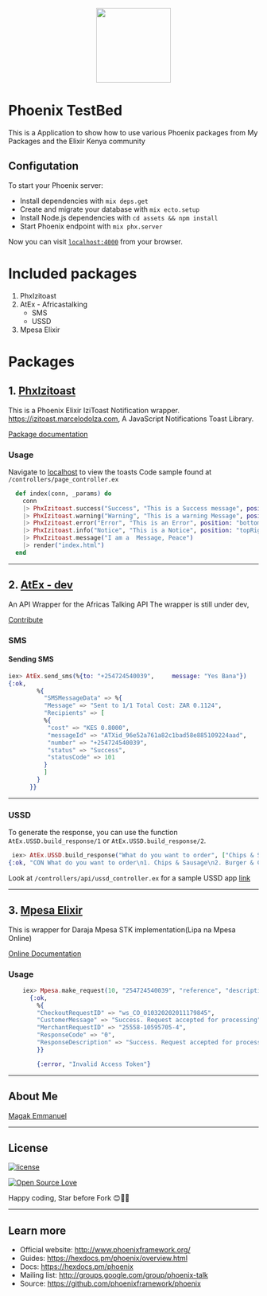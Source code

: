 <p align="center"><img src="https://magak.me/assets/images/Geek-logo.png" width="150"></p>

# Phoenix TestBed
This is a Application to show how to use various Phoenix packages from My Packages and the Elixir Kenya community

## Configutation
To start your Phoenix server:

  * Install dependencies with `mix deps.get`
  * Create and migrate your database with `mix ecto.setup`
  * Install Node.js dependencies with `cd assets && npm install`
  * Start Phoenix endpoint with `mix phx.server`

Now you can visit [`localhost:4000`](http://localhost:4000) from your browser.

# Included packages
1. PhxIzitoast
2. AtEx - Africastalking
    - SMS 
    - USSD
3. Mpesa Elixir


# Packages 
## 1. [PhxIzitoast](https://github.com/manuelgeek/phx_izitoast)
This is a Phoenix Elixir IziToast Notification wrapper. https://izitoast.marcelodolza.com, A JavaScript Notifications Toast Library.

[Package documentation](https://hex.pm/packages/phx_izitoast)

### Usage
Navigate to [localhost](http://localhost:4000) to view the toasts
Code sample found at `/controllers/page_controller.ex` 
``` elixir 
  def index(conn, _params) do
    conn
    |> PhxIzitoast.success("Success", "This is a Success message", position: "center")
    |> PhxIzitoast.warning("Warning", "This is a warning Message", position: "bottomRight")
    |> PhxIzitoast.error("Error", "This is an Error", position: "bottomLeft")
    |> PhxIzitoast.info("Notice", "This is a Notice", position: "topRight")
    |> PhxIzitoast.message("I am a  Message, Peace")
    |> render("index.html")
  end
  ```
----------

## 2. [AtEx - dev](https://github.com/beamkenya/africastalking-elixir)
An API Wrapper for the Africas Talking API 
The wrapper is still under dev, 

[Contribute](https://github.com/beamkenya/africastalking-elixir)

### SMS 
#### Sending SMS 

``` elixir
iex> AtEx.send_sms(%{to: "+254724540039",     message: "Yes Bana"})
{:ok,
        %{
          "SMSMessageData" => %{
          "Message" => "Sent to 1/1 Total Cost: ZAR 0.1124",
          "Recipients" => [
          %{
           "cost" => "KES 0.8000",
           "messageId" => "ATXid_96e52a761a82c1bad58e885109224aad",
           "number" => "+254724540039",
           "status" => "Success",
           "statusCode" => 101
          }
          ]
        }
      }}

```
----------

### USSD 
To generate the response, you can use the function `AtEx.USSD.build_response/1` or `AtEx.USSD.build_response/2`.
``` elixir 
 iex> AtEx.USSD.build_response("What do you want to order", ["Chips & Sausage", "Burger & Chips", "Rice & beans"])
{:ok, "CON What do you want to order\n1. Chips & Sausage\n2. Burger & Chips\n3. Rice & beans" }
```
Look at `/controllers/api/ussd_controller.ex` for a sample USSD app
[link](https://github.com/manuelgeek/PhxTestBed/blob/master/lib/toast_web/controllers/api/ussd_controller.ex)

----------

## 3. [Mpesa Elixir](https://github.com/manuelgeek/mpesa_elixir)
This is wrapper for Daraja Mpesa STK implementation(Lipa na Mpesa Online)

[Online Documentation](https://www.hex.pm/packages/mpesa)

### Usage

``` elixir 
    iex> Mpesa.make_request(10, "254724540039", "reference", "description")
      {:ok,
        %{
        "CheckoutRequestID" => "ws_CO_010320202011179845",
        "CustomerMessage" => "Success. Request accepted for processing",
        "MerchantRequestID" => "25558-10595705-4",
        "ResponseCode" => "0",
        "ResponseDescription" => "Success. Request accepted for processing"
        }}

        {:error, "Invalid Access Token"}
```

----------

## About Me

[Magak Emmanuel](https://magak.me)

----------

## License

[![license](https://img.shields.io/github/license/mashape/apistatus.svg?style=for-the-badge)](#)

[![Open Source Love](https://badges.frapsoft.com/os/v2/open-source-200x33.png?v=103)](#)


Happy coding, Star before Fork 😊💪💯

----------


## Learn more

  * Official website: http://www.phoenixframework.org/
  * Guides: https://hexdocs.pm/phoenix/overview.html
  * Docs: https://hexdocs.pm/phoenix
  * Mailing list: http://groups.google.com/group/phoenix-talk
  * Source: https://github.com/phoenixframework/phoenix

